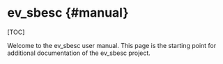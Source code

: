 # ev_sbesc {#manual}

[TOC]

Welcome to the ev_sbesc user manual.
This page is the starting point for additional documentation of the ev_sbesc project.

